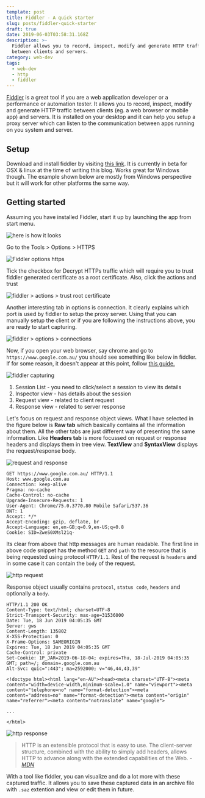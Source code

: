 ```yaml
---
template: post
title: Fiddler - A quick starter
slug: posts/fiddler-quick-starter
draft: true
date: 2019-06-03T03:58:31.168Z
description: >-
  Fiddler allows you to record, inspect, modify and generate HTTP traffic
  between clients and servers.
category: web-dev
tags:
  - web-dev
  - http
  - fiddler
---
```

[Fiddler][1] is a great tool if you are a web application developer or a performance or automation tester. It allows you to record, inspect, modify and generate HTTP traffic between clients (eg. a web browser or mobile app) and servers. It is installed on your desktop and it can help you setup a proxy server which can listen to the communication between apps running on you system and server.

## Setup
Download and install fiddler by visiting [this link][2]. It is currently in beta for OSX & linux at the time of writing this blog. Works great for Windows though. The example shown below are mostly from Windows perspective but it will work for other platforms the same way.

## Getting started
Assuming you have installed Fiddler, start it up by launching the app from start menu. 

![here is how it looks][3]

Go to the Tools > Options > HTTPS 

![Fiddler options https][4]

Tick the checkbox for Decrypt HTTPs traffic which will require you to trust fiddler generated certificate as a root certificate. Also, click the actions and trust 

![fiddler > actions > trust root certificate][5] 

Another interesting tab in options is connection. It clearly explains which port is used by fiddler to setup the proxy server. Using that you can manually setup the client or if you are following the instructions above, you are ready to start capturing.

![fiddler > options > connections][6] 

Now, if you open your web browser, say chrome and go to `https://www.google.com.au/` you should see something like below in fiddler. If for some reason, it doesn't appear at this point, follow [this guide.][7]

![fiddler capturing][8]

1. Session List - you need to click/select a session to view its details
2. Inspector view - has details about the session
3. Request view - related to client request
4. Response view - related to server response

Let's focus on request and response object views. What I have selected in the figure below is __Raw tab__ which basically contains all the information about them. All the other tabs are just different way of presenting the same information. Like __Headers tab__ is more focussed on request or response headers and displays them in tree view. __TextView__ and __SyntaxView__ displays the request/response body.

![request and response](//images.ctfassets.net/yvcmf0lc3wc3/7LU2nIZMpLfXkYeAAKrFId/04ba918d20bd17e6d07a0c2a7fdd1a64/image.png)

``` http
GET https://www.google.com.au/ HTTP/1.1
Host: www.google.com.au
Connection: keep-alive
Pragma: no-cache
Cache-Control: no-cache
Upgrade-Insecure-Requests: 1
User-Agent: Chrome/75.0.3770.80 Mobile Safari/537.36
DNT: 1
Accept: */*
Accept-Encoding: gzip, deflate, br
Accept-Language: en,en-GB;q=0.9,en-US;q=0.8
Cookie: SID=ZweS0XMsl21q-
```

Its clear from above that http messages are human readable. The first line in above code snippet has the method `GET` and `path` to the resource that is being requested using protocol `HTTP/1.1`. Rest of the request is `headers` and in some case it can contain the `body` of the request.

![http request](//images.ctfassets.net/yvcmf0lc3wc3/47GAmW6tTl0CtJpmT8jtaq/91d341c3490c4c65a3af4238546d68b6/image.png)

Response object usually contains `protocol`, `status code`, `headers` and optionally a `body`.

``` http
HTTP/1.1 200 OK
Content-Type: text/html; charset=UTF-8
Strict-Transport-Security: max-age=31536000
Date: Tue, 18 Jun 2019 04:05:35 GMT
Server: gws
Content-Length: 135802
X-XSS-Protection: 0
X-Frame-Options: SAMEORIGIN
Expires: Tue, 18 Jun 2019 04:05:35 GMT
Cache-Control: private
Set-Cookie: 1P_JAR=2019-06-18-04; expires=Thu, 18-Jul-2019 04:05:35 GMT; path=/; domain=.google.com.au
Alt-Svc: quic=":443"; ma=2592000; v="46,44,43,39"

<!doctype html><html lang="en-AU"><head><meta charset="UTF-8"><meta content="width=device-width,minimum-scale=1.0" name="viewport"><meta content="telephone=no" name="format-detection"><meta content="address=no" name="format-detection"><meta content="origin" name="referrer"><meta content="notranslate" name="google">

...

</html>
```

![http response](//images.ctfassets.net/yvcmf0lc3wc3/tSOPYByyE9apR2lQduBFi/fcb4a8f2c9416def90a89e0f0a832858/image.png)

> HTTP is an extensible protocol that is easy to use. The client-server structure, combined with the ability to simply add headers, allows HTTP to advance along with the extended capabilities of the Web.
<cite>- [MDN](https://developer.mozilla.org/en-US/docs/Web/HTTP/Overview)<cite>

With a tool like fiddler, you can visualize and do a lot more with these captured traffic. It allows you to save these captured data in an archive file with `.saz` extention and view or edit them in future.


[1]: https://www.telerik.com/fiddler "Fiddler"
[2]: https://www.telerik.com/download/fiddler "Download Fiddler"
[3]: //images.ctfassets.net/yvcmf0lc3wc3/52GCxGjqtyN0q7f0RLlTjX/0680e32b90af08fb72c75239d2a18ae2/image.png
[4]: //images.ctfassets.net/yvcmf0lc3wc3/2is6SOxAts4p0DjRLw7obN/8e6591d6edae202982620bdc6ecf086a/image.png
[5]: //images.ctfassets.net/yvcmf0lc3wc3/kJLBhzAtqjv4cgqqaZfpb/f63169b779e0b1b7bc99787c1510eb4b/image.png
[6]: //images.ctfassets.net/yvcmf0lc3wc3/78daKte0SepO53GPgZ63hT/6dcf4cb00b553b425ffe80cedfdb5857/image.png
[7]: https://docs.telerik.com/fiddler/Observe-Traffic/Tasks/CaptureWebTraffic
[8]: //images.ctfassets.net/yvcmf0lc3wc3/6gBoIzjS3g0GyJbf7lIPaf/f38568b43d14c17f40730d97e78d437d/image.png
